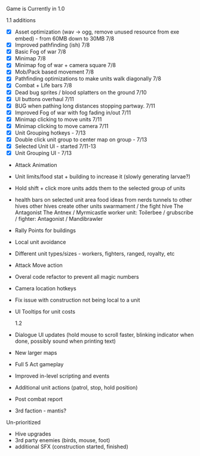 Game is Currently in 1.0

1.1 additions

- [x] Asset optimization (wav -> ogg, remove unused resource from exe embed) - from 60MB down to 30MB 7/8
- [x] Improved pathfinding (ish) 7/8
- [x] Basic Fog of war 7/8
- [x] Minimap 7/8
- [x] Minimap fog of war + camera square 7/8
- [x] Mob/Pack based movement 7/8
- [x] Pathfinding optimizations to make units walk diagonally 7/8
- [x] Combat + Life bars 7/8
- [x] Dead bug sprites / blood splatters on the ground 7/10
- [x] UI buttons overhaul 7/11
- [x] BUG when pathing long distances stopping partway. 7/11
- [x] Improved Fog of war with fog fading in/out 7/11
- [x] Minimap clicking to move units 7/11
- [x] Minimap clicking to move camera 7/11
- [x] Unit Grouping hotkeys - 7/13
- [x] Double click unit group to center map on group - 7/13
- [x] Selected Unit UI - started 7/11-13
- [x] Unit Grouping UI - 7/13
- Attack Animation
- Unit limits/food stat + building to increase it (slowly generating larvae?)
- Hold shift + click more units adds them to the selected group of units
- health bars on selected unit area
  food ideas from nerds
  tunnels to other hives
  other hives create other units
  swarmament / the fight hive
  The Antagonist
  The Antnex / Myrmicastle
  worker unit: Toilerbee / grubscribe /
  fighter: Antagonist / Mandibrawler
- Rally Points for buildings

- Local unit avoidance

- Different unit types/sizes - workers, fighters, ranged, royalty, etc
- Attack Move action
- Overal code refactor to prevent all magic numbers

- Camera location hotkeys
- Fix issue with construction not being local to a unit
- UI Tooltips for unit costs

  1.2

- Dialogue UI updates (hold mouse to scroll faster, blinking indicator when done, possibly sound when printing text)
- New larger maps
- Full 5 Act gameplay
- Improved in-level scripting and events

- Additional unit actions (patrol, stop, hold position)

- Post combat report
- 3rd faction - mantis?

Un-prioritized

- Hive upgrades
- 3rd party enemies (birds, mouse, foot)
- additional SFX (construction started, finished)

